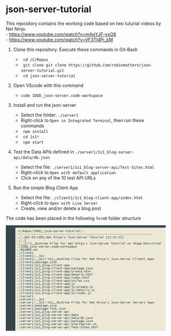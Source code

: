 # json-server-tutorial

This repository contains the working code based on two tuturial videos by Net Ninjs:   
     - https://www.youtube.com/watch?v=mAqYJF-yxO8   
     - https://www.youtube.com/watch?v=VF3TI4Pj_kM

  1. Clone this repository. Execute these commands in Git-Bash   
     - ` cd /C/Repos`
     - ` git clone git clone https://github.com/robinmattern/json-server-tutorial.git` 
     - ` cd json-server-tutorial` <p>
  
  2. Open VScode with this command    
     - `code IODD_json-server.code-workspace` <p>

  3. Install and run the json-server
     - Select the folder: `./server1` 
     - Right-click to `Open in Integrated Terminal`, then run these commands    
     - ` npm install` 
     - ` cd 1s1*`    
     - ` npm start` <p>
    
  4. Test the Data APIs defined in `./server1/1s1_blog-server-api/data/db.json`     
     - Select the file: `./server1/1s1_blog-server-api/Test-Sites.html`   
     - Right-click to `Open with default application`
     - Click on any of the 10 test API URLs   <p>    
    
  5. Run the simple Blog Client App     
     - Select the file: `./client1/1c1_blog-client-app/index.html`
     - Right-click to `Open with Live Server`
     - Create, view and/or delete a blog post  

The code has been placed in the following `formR` folder structure

  ![filelist](._2/!2__Runtime%20Files%20for%20Net%20Ninja's%20Json-Server%20Tutorial/fr21212.03_Json-Tutorial_filelist.png)
    
